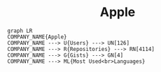 <h1 align="center">Apple</h1>

```mermaid
graph LR
COMPANY_NAME{Apple}
COMPANY_NAME ---> U{Users} ---> UN[126]
COMPANY_NAME ---> R{Repositories} ---> RN[4114]
COMPANY_NAME ---> G{Gists} ---> GN[4]
COMPANY_NAME ---> ML{Most Used<br>Languages}
```
